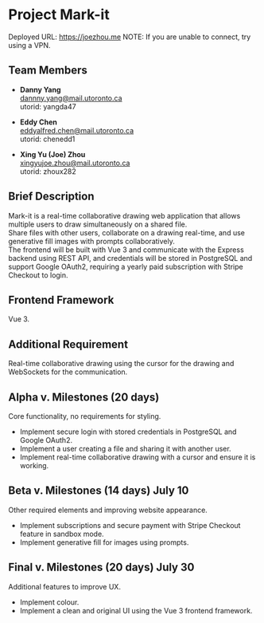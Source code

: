 # **Project Mark-it**

Deployed URL: https://joezhou.me
NOTE: If you are unable to connect, try using a VPN.

## **Team Members**

- **Danny Yang**  
  dannny.yang@mail.utoronto.ca  
  utorid: yangda47

- **Eddy Chen**  
  eddyalfred.chen@mail.utoronto.ca  
  utorid: chenedd1

- **Xing Yu (Joe) Zhou**  
  xingyujoe.zhou@mail.utoronto.ca  
  utorid: zhoux282

## **Brief Description**

Mark-it is a real-time collaborative drawing web application that allows multiple users to draw simultaneously on a shared file.  
Share files with other users, collaborate on a drawing real-time, and use generative fill images with prompts collaboratively.  
The frontend will be built with Vue 3 and communicate with the Express backend using REST API, and credentials will be stored in PostgreSQL and support Google OAuth2, requiring a yearly paid subscription with Stripe Checkout to login.

## **Frontend Framework**

Vue 3.

## **Additional Requirement**

Real-time collaborative drawing using the cursor for the drawing and WebSockets for the communication.

## **Alpha v. Milestones (20 days)**

Core functionality, no requirements for styling.

- Implement secure login with stored credentials in PostgreSQL and Google OAuth2.
- Implement a user creating a file and sharing it with another user.
- Implement real-time collaborative drawing with a cursor and ensure it is working.

## **Beta v. Milestones (14 days) July 10**  
Other required elements and improving website appearance.

- Implement subscriptions and secure payment with Stripe Checkout feature in sandbox mode.
- Implement generative fill for images using prompts.

## **Final v. Milestones (20 days) July 30**  
Additional features to improve UX.

- Implement colour.
- Implement a clean and original UI using the Vue 3 frontend framework.

